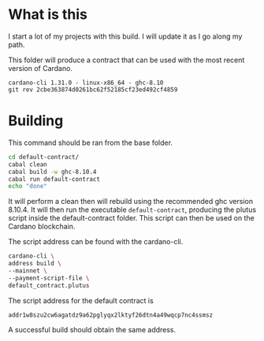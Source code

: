 # What is this

I start a lot of my projects with this build. I will update it as I go along my path.

This folder will produce a contract that can be used with the most recent version of Cardano.

```
cardano-cli 1.31.0 - linux-x86_64 - ghc-8.10
git rev 2cbe363874d0261bc62f52185cf23ed492cf4859
```

# Building

This command should be ran from the base folder.
```bash
cd default-contract/
cabal clean
cabal build -w ghc-8.10.4
cabal run default-contract
echo "done"
```

It will perform a clean then will rebuild using the recommended ghc version 8.10.4. It will then run the executable ```default-contract```, producing the plutus script inside the default-contract folder. This script can then be used on the Cardano blockchain.

The script address can be found with the cardano-cli.

```bash
cardano-cli \
address build \
--mainnet \
--payment-script-file \
default_contract.plutus
```

The script address for the default contract is

```
addr1w8szu2cw6agatdz9a62pglyqx2lktyf26dtn4a49wqcp7nc4ssmsz
```

A successful build should obtain the same address.